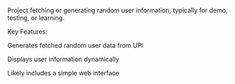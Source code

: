 Project fetching or generating random user information, typically for demo, testing, or learning.

Key Features:

Generates fetched random user data from UPI

Displays user information dynamically

Likely includes a simple web interface
